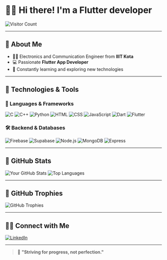 # 🙋‍♂️ Hi there! I'm a Flutter developer

![Visitor Count](https://komarev.com/ghpvc/?username=NikhilKSharma&label=Profile%20views&color=0e75b6&style=flat)

---

## 🌟 About Me

- 👩‍💼 Electronics and Communication Engineer from **IIIT Kota**
- 💻 Passionate **Flutter App Developer**
- 🔬 Constantly learning and exploring new technologies

---

## 🚀 Technologies & Tools

### 🔧 Languages & Frameworks

![C](https://img.shields.io/badge/C-00599C?style=for-the-badge&logo=c&logoColor=white)
![C++](https://img.shields.io/badge/C++-00599C?style=for-the-badge&logo=c%2B%2B&logoColor=white)
![Python](https://img.shields.io/badge/Python-3776AB?style=for-the-badge&logo=python&logoColor=white)
![HTML](https://img.shields.io/badge/HTML5-E34F26?style=for-the-badge&logo=html5&logoColor=white)
![CSS](https://img.shields.io/badge/CSS3-1572B6?style=for-the-badge&logo=css3&logoColor=white)
![JavaScript](https://img.shields.io/badge/JavaScript-F7DF1E?style=for-the-badge&logo=javascript&logoColor=black)
![Dart](https://img.shields.io/badge/Dart-0175C2?style=for-the-badge&logo=dart&logoColor=white)
![Flutter](https://img.shields.io/badge/Flutter-02569B?style=for-the-badge&logo=flutter&logoColor=white)

### 🛠️ Backend & Databases

![Firebase](https://img.shields.io/badge/Firebase-FFCA28?style=for-the-badge&logo=firebase&logoColor=black)
![Supabase](https://img.shields.io/badge/Supabase-3ECF8E?style=for-the-badge&logo=supabase&logoColor=white)
![Node.js](https://img.shields.io/badge/Node.js-339933?style=for-the-badge&logo=nodedotjs&logoColor=white)
![MongoDB](https://img.shields.io/badge/MongoDB-4EA94B?style=for-the-badge&logo=mongodb&logoColor=white)
![Express](https://img.shields.io/badge/Express.js-000000?style=for-the-badge&logo=express&logoColor=white)

---

## 🌟 GitHub Stats

![Your GitHub Stats](https://github-readme-stats.vercel.app/api?username=NikhilKSharma&show_icons=true&theme=radical)
![Top Languages](https://github-readme-stats.vercel.app/api/top-langs/?username=NikhilKSharma&layout=compact&theme=radical)

---

## 🌟 GitHub Trophies

![GitHub Trophies](https://github-profile-trophy.vercel.app/?username=NikhilKSharma&theme=radical&no-bg=true&no-frame=true)

---

## 👯‍♂️ Connect with Me

[![LinkedIn](https://img.shields.io/badge/LinkedIn-0A66C2?style=for-the-badge&logo=linkedin&logoColor=white)](https://linkedin.com/in/www.linkedin.com/in/nikhil-kumar-sharma-872075257)


---

> 🌟 **"Striving for progress, not perfection."**
